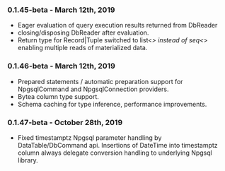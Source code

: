 ### 0.1.45-beta - March 12th, 2019
* Eager evaluation of query execution results returned from DbReader
* closing/disposing DbReader after evaluation. 
* Return type for Record|Tuple switched to list<_> instead of seq<_> enabling multiple reads of materialized data.

### 0.1.46-beta - March 12th, 2019
* Prepared statements / automatic preparation support for NpgsqlCommand and NpgsqlConnection providers.
* Bytea column type support.
* Schema caching for type inference, performance improvements.

### 0.1.47-beta - October 28th, 2019
* Fixed timestamptz Npgsql parameter handling by DataTable/DbCommand api. Insertions of DateTime into timestamptz column always delegate conversion handling to underlying Npgsql library.